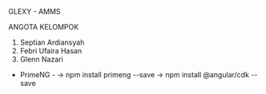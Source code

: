 GLEXY - AMMS

ANGOTA KELOMPOK
1) Septian Ardiansyah
2) Febri Ufaira Hasan
3) Glenn Nazari

- PrimeNG -
-> npm install primeng --save
-> npm install @angular/cdk --save
